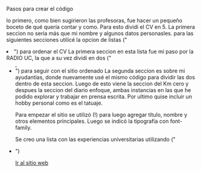 Pasos para crear el código

lo primero, como bien sugirieron las profesoras, fue hacer un pequeño boceto de qué quería contar y como. Para esto dividí el CV en 5. La primera seccion no sería más que mi nombre y algunos datos personasles.
para las siguientes secciones utilicé la opcion de listas ("<li>") para ordenar el CV
La primera seccion en esta lista fue mi paso por la RADIO UC, la que a su vez dividí en dos ("<ul>, <li>") para seguir con el sitio ordenado
La segunda seccion es sobre mi ayudantías, donde nuevamente usé el mismo código para dividir las dos dentro de esta seccion.
Luego de esto viene la seccion del Km cero y despues la seccion del diario enfoque, ambas instancias en las que he podido explorar y trabajar en prensa escrita.
Por ultimo quise incluir un hobby personal como es el tatuaje. 

Para empezar el sitio se utilizó (!) para luego agregar título, nombre y otros elementos principales.
Luego se indicó la tipografía con font-family.


Se creo una lista con las experiencias universitarias utilizando ("<li>")

[Ir al sitio web](https://josegubbins.github.io/curriculum-vitae-jose-gubbins/) 